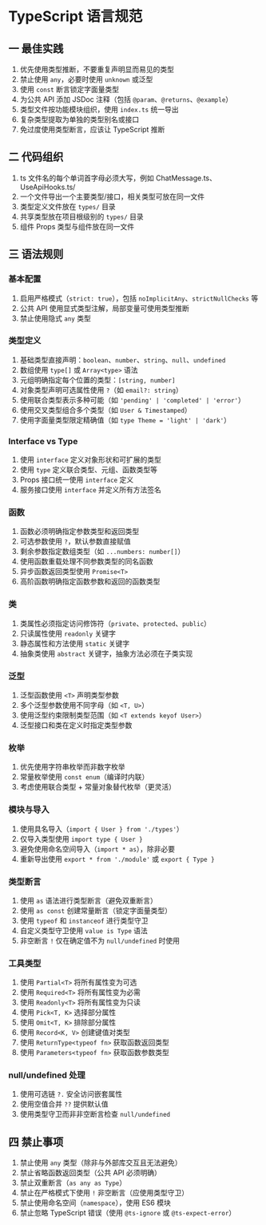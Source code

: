 # TypeScript 语言规范

## 一 最佳实践

1. 优先使用类型推断，不要重复声明显而易见的类型
2. 禁止使用 `any`，必要时使用 `unknown` 或泛型
3. 使用 `const` 断言锁定字面量类型
4. 为公共 API 添加 JSDoc 注释（包括 `@param`、`@returns`、`@example`）
5. 类型文件按功能模块组织，使用 `index.ts` 统一导出
6. 复杂类型提取为单独的类型别名或接口
7. 免过度使用类型断言，应该让 TypeScript 推断

## 二 代码组织

1. ts 文件名的每个单词首字母必须大写，例如 ChatMessage.ts、UseApiHooks.ts/
2. 一个文件导出一个主要类型/接口，相关类型可放在同一文件
3. 类型定义文件放在 `types/` 目录
4. 共享类型放在项目根级别的 `types/` 目录
5. 组件 Props 类型与组件放在同一文件

## 三 语法规则

### 基本配置

1. 启用严格模式（`strict: true`），包括 `noImplicitAny`、`strictNullChecks` 等
2. 公共 API 使用显式类型注解，局部变量可使用类型推断
3. 禁止使用隐式 `any` 类型

### 类型定义

1. 基础类型直接声明：`boolean`、`number`、`string`、`null`、`undefined`
2. 数组使用 `type[]` 或 `Array<type>` 语法
3. 元组明确指定每个位置的类型：`[string, number]`
4. 对象类型声明可选属性使用 `?`（如 `email?: string`）
5. 使用联合类型表示多种可能（如 `'pending' | 'completed' | 'error'`）
6. 使用交叉类型组合多个类型（如 `User & Timestamped`） 
7. 使用字面量类型限定精确值（如 `type Theme = 'light' | 'dark'`）

### Interface vs Type

1. 使用 `interface` 定义对象形状和可扩展的类型 
2. 使用 `type` 定义联合类型、元组、函数类型等 
3. Props 接口统一使用 `interface` 定义 
4. 服务接口使用 `interface` 并定义所有方法签名

### 函数

1. 函数必须明确指定参数类型和返回类型 
2. 可选参数使用 `?`，默认参数直接赋值 
3. 剩余参数指定数组类型（如 `...numbers: number[]`） 
4. 使用函数重载处理不同参数类型的同名函数 
5. 异步函数返回类型使用 `Promise<T>`
6. 高阶函数明确指定函数参数和返回的函数类型

### 类

1. 类属性必须指定访问修饰符（`private`、`protected`、`public`） 
2. 只读属性使用 `readonly` 关键字 
3. 静态属性和方法使用 `static` 关键字 
4. 抽象类使用 `abstract` 关键字，抽象方法必须在子类实现

### 泛型

1. 泛型函数使用 `<T>` 声明类型参数 
2. 多个泛型参数使用不同字母（如 `<T, U>`） 
3. 使用泛型约束限制类型范围（如 `<T extends keyof User>`） 
4. 泛型接口和类在定义时指定类型参数

### 枚举

1. 优先使用字符串枚举而非数字枚举 
2. 常量枚举使用 `const enum`（编译时内联） 
3. 考虑使用联合类型 + 常量对象替代枚举（更灵活）

### 模块与导入

1. 使用具名导入（`import { User } from './types'`） 
2. 仅导入类型使用 `import type { User }`
3. 避免使用命名空间导入（`import * as`），除非必要 
4. 重新导出使用 `export * from './module'` 或 `export { Type }`

### 类型断言

1. 使用 `as` 语法进行类型断言（避免双重断言）
2. 使用 `as const` 创建常量断言（锁定字面量类型）
3. 使用 `typeof` 和 `instanceof` 进行类型守卫 
4. 自定义类型守卫使用 `value is Type` 语法 
5. 非空断言 `!` 仅在确定值不为 `null/undefined` 时使用

### 工具类型

1. 使用 `Partial<T>` 将所有属性变为可选 
2. 使用 `Required<T>` 将所有属性变为必需 
3. 使用 `Readonly<T>` 将所有属性变为只读 
4. 使用 `Pick<T, K>` 选择部分属性 
5. 使用 `Omit<T, K>` 排除部分属性 
6. 使用 `Record<K, V>` 创建键值对类型 
7. 使用 `ReturnType<typeof fn>` 获取函数返回类型 
8. 使用 `Parameters<typeof fn>` 获取函数参数类型

### null/undefined 处理

1. 使用可选链 `?.` 安全访问嵌套属性
2. 使用空值合并 `??` 提供默认值 
3. 使用类型守卫而非非空断言检查 `null/undefined`

## 四 禁止事项

1. 禁止使用 `any` 类型（除非与外部库交互且无法避免）
2. 禁止省略函数返回类型（公共 API 必须明确）
3. 禁止双重断言（`as any as Type`）
4. 禁止在严格模式下使用 `!` 非空断言（应使用类型守卫）
5. 禁止使用命名空间（`namespace`），使用 ES6 模块
6. 禁止忽略 TypeScript 错误（使用 `@ts-ignore` 或 `@ts-expect-error`）